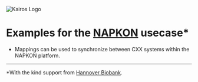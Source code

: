 ![Kairos Logo](https://www.kairos.de/app/uploads/kairos-logo-blue.png "Kairos Logo")

Examples for the [NAPKON](https://napkon.de/) usecase*
========================

* Mappings can be used to synchronize between CXX systems within the NAPKON platform.
---  
*With the kind support from  [Hannover Biobank](https://www.mhh.de/institute-zentren-forschungseinrichtungen/hannover-unified-biobank-hub).
